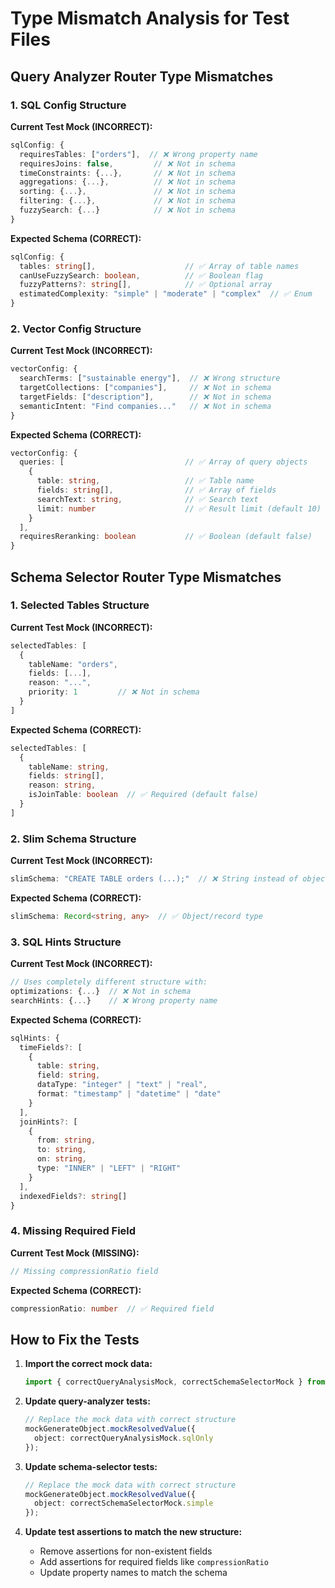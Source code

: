 # Type Mismatch Analysis for Test Files

## Query Analyzer Router Type Mismatches

### 1. SQL Config Structure
**Current Test Mock (INCORRECT):**
```typescript
sqlConfig: {
  requiresTables: ["orders"],  // ❌ Wrong property name
  requiresJoins: false,         // ❌ Not in schema
  timeConstraints: {...},       // ❌ Not in schema
  aggregations: {...},          // ❌ Not in schema
  sorting: {...},               // ❌ Not in schema
  filtering: {...},             // ❌ Not in schema
  fuzzySearch: {...}            // ❌ Not in schema
}
```

**Expected Schema (CORRECT):**
```typescript
sqlConfig: {
  tables: string[],                    // ✅ Array of table names
  canUseFuzzySearch: boolean,          // ✅ Boolean flag
  fuzzyPatterns?: string[],            // ✅ Optional array
  estimatedComplexity: "simple" | "moderate" | "complex"  // ✅ Enum
}
```

### 2. Vector Config Structure
**Current Test Mock (INCORRECT):**
```typescript
vectorConfig: {
  searchTerms: ["sustainable energy"],  // ❌ Wrong structure
  targetCollections: ["companies"],     // ❌ Not in schema
  targetFields: ["description"],        // ❌ Not in schema
  semanticIntent: "Find companies..."   // ❌ Not in schema
}
```

**Expected Schema (CORRECT):**
```typescript
vectorConfig: {
  queries: [                           // ✅ Array of query objects
    {
      table: string,                   // ✅ Table name
      fields: string[],                // ✅ Array of fields
      searchText: string,              // ✅ Search text
      limit: number                    // ✅ Result limit (default 10)
    }
  ],
  requiresReranking: boolean           // ✅ Boolean (default false)
}
```

## Schema Selector Router Type Mismatches

### 1. Selected Tables Structure
**Current Test Mock (INCORRECT):**
```typescript
selectedTables: [
  {
    tableName: "orders",
    fields: [...],
    reason: "...",
    priority: 1         // ❌ Not in schema
  }
]
```

**Expected Schema (CORRECT):**
```typescript
selectedTables: [
  {
    tableName: string,
    fields: string[],
    reason: string,
    isJoinTable: boolean  // ✅ Required (default false)
  }
]
```

### 2. Slim Schema Structure
**Current Test Mock (INCORRECT):**
```typescript
slimSchema: "CREATE TABLE orders (...);"  // ❌ String instead of object
```

**Expected Schema (CORRECT):**
```typescript
slimSchema: Record<string, any>  // ✅ Object/record type
```

### 3. SQL Hints Structure
**Current Test Mock (INCORRECT):**
```typescript
// Uses completely different structure with:
optimizations: {...}  // ❌ Not in schema
searchHints: {...}    // ❌ Wrong property name
```

**Expected Schema (CORRECT):**
```typescript
sqlHints: {
  timeFields?: [
    {
      table: string,
      field: string,
      dataType: "integer" | "text" | "real",
      format: "timestamp" | "datetime" | "date"
    }
  ],
  joinHints?: [
    {
      from: string,
      to: string,
      on: string,
      type: "INNER" | "LEFT" | "RIGHT"
    }
  ],
  indexedFields?: string[]
}
```

### 4. Missing Required Field
**Current Test Mock (MISSING):**
```typescript
// Missing compressionRatio field
```

**Expected Schema (CORRECT):**
```typescript
compressionRatio: number  // ✅ Required field
```

## How to Fix the Tests

1. **Import the correct mock data:**
   ```typescript
   import { correctQueryAnalysisMock, correctSchemaSelectorMock } from "./correct-mock-data";
   ```

2. **Update query-analyzer tests:**
   ```typescript
   // Replace the mock data with correct structure
   mockGenerateObject.mockResolvedValue({ 
     object: correctQueryAnalysisMock.sqlOnly 
   });
   ```

3. **Update schema-selector tests:**
   ```typescript
   // Replace the mock data with correct structure
   mockGenerateObject.mockResolvedValue({ 
     object: correctSchemaSelectorMock.simple 
   });
   ```

4. **Update test assertions to match the new structure:**
   - Remove assertions for non-existent fields
   - Add assertions for required fields like `compressionRatio`
   - Update property names to match the schema